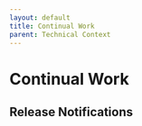 ```yaml
---
layout: default
title: Continual Work
parent: Technical Context
---
```


# Continual Work
## Release Notifications
